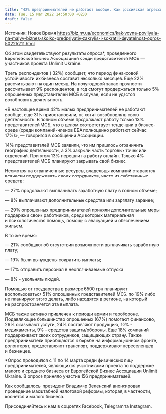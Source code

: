 ```yaml
---
title: "42% предпринимателей не работают вообще. Как российская агрессия повлияла на малый и средний бизнес — опрос, инфографика"
date: Tue, 15 Mar 2022 14:50:00 +0200
draft: false
---
```

Источник: Новое Время https://biz.nv.ua/economics/kak-voyna-povliyala-na-malyy-biznes-skolko-predpriyatiy-zakrylis-i-sokratili-deyatelnost-opros-50225211.html


Об этом свидетельствуют результаты опроса*, проведенного Европейской Бизнес Ассоциацией среди представителей МСБ — участников проекта Unlimit Ukraine.

 Треть респондентов ( 32%) сообщает, что период финансовой устойчивости их бизнеса составит несколько месяцев. Еще 22% рассчитывают на один месяц. На полугодовой запас прочности рассчитывает 9% респондентов, а год смогут продержаться только 5% опрошенных представителей МСБ в случае, если не удастся возобновить деятельность.

 «В настоящее время 42% малых предпринимателей не работают вообще, еще 31% приостановили, но хотят возобновлять свою деятельность. В полном объеме продолжают работу только 13% представителей МСБ, что в целом соответствует тенденции в бизнес-среде (среди компаний-членов ЕБА полноценно работают сейчас 17%)», — говорится в сообщении Ассоциации.

 14% представителей МСБ заявили, что им пришлось ограничить географию деятельности, а 3% закрыли часть торговых точек или отделений. При этом 13% перешли на работу онлайн. Только 4% представителей МСБ планируют закрывать свой бизнес.

 Несмотря на ограниченные ресурсы, владельцы компаний стараются всячески поддерживать своих сотрудников, часто из собственных средств:

 — 27% продолжают выплачивать заработную плату в полном объеме;

 — 8% выплачивают дополнительные средства или зарплату заранее;

 — 29% опрошенных предпринимателей приняли дополнительные меры поддержки своих работников, среди которых материальная и психологическая помощь, помощь с эвакуацией и обеспечением жильем.

 В то же время:

 — 21% сообщают об отсутствии возможности выплачивать заработную плату;

 — 19% были вынуждены сократить выплаты;

— 17% отправить персонал в неоплачиваемые отпуска

— 8% - увольнять людей.

 Помощью от государства в размере 6500 грн планируют воспользоваться 51% опрошенных представителей МСБ, по 19% либо не планируют этого делать, либо находятся в регионе, на который не распространяется эта выплата.

 МСБ также активно привлечен к помощи армии и теробороне. Подавляющее большинство опрошенных (67%) помогают финансово, 26% оказывают услуги, 24% поставляют продукцию, 10% - медикаменты, 9% - средства защиты/обороны. Еще 18% компаний поддерживают своих сотрудников, защищающих страну. Также предприниматели приобщаются к борьбе на информационном фронте, волонтерят, предоставляют транспорт, поддерживают переселенцев и беженцев.

 *Опрос проводился с 11 по 14 марта среди физических лиц-предпринимателей, являющихся участниками проекта по поддержке малого и среднего бизнеса от Европейской Бизнес Ассоциации Unlimit Ukraine. В опросе приняло участие 156 предпринимателей.

 Как сообщалось, президент Владимир Зеленский анонсировал проведение масштабной налоговой реформы, которая, в частности, коснется и малого бизнеса.

Присоединяйтесь к нам в соцсетях Facebook, Telegram та Instagram.
